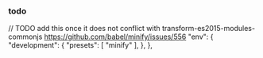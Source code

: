 ### todo

// TODO add this once it does not conflict with transform-es2015-modules-commonjs
https://github.com/babel/minify/issues/556
"env": {
  "development": {
    "presets": [
      "minify"
    ],
  },
},
